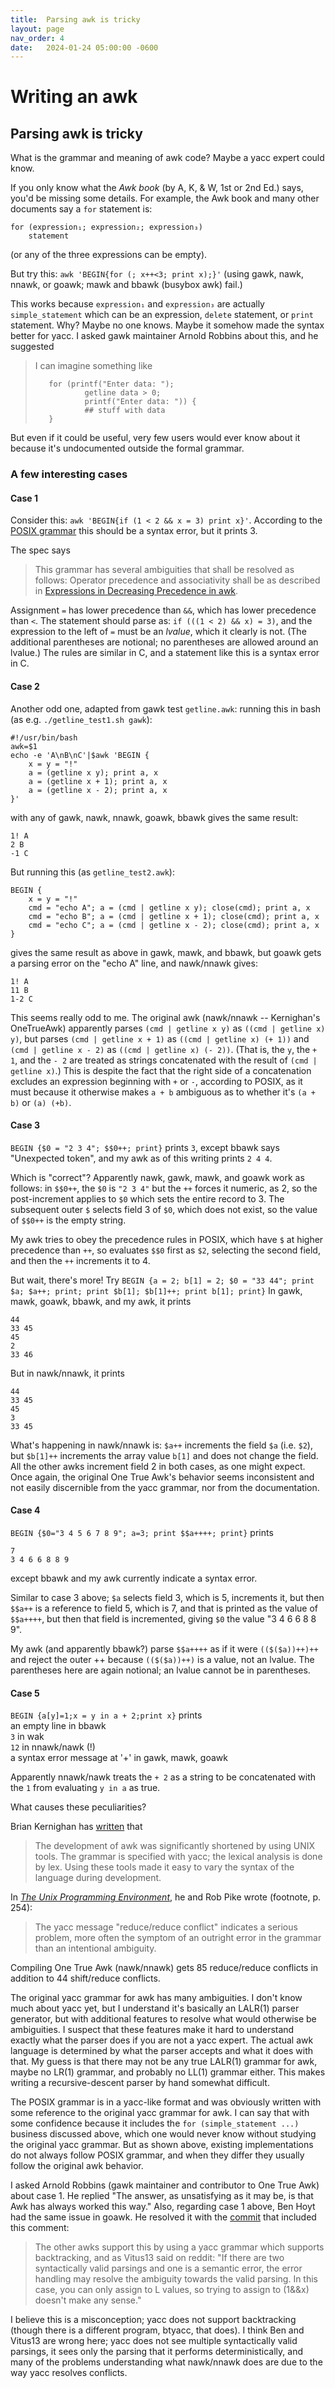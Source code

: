 ```yaml
---
title:  Parsing awk is tricky
layout: page
nav_order: 4
date:   2024-01-24 05:00:00 -0600
---
```


# Writing an awk

## Parsing awk is tricky

[//]: # (Markdown comment? First, a bit of a rant about awk syntax.)

What is the grammar and meaning of awk code?
Maybe a yacc expert could know.

If you only know what the _Awk book_ (by A, K, & W, 1st or 2nd Ed.) says, you'd be missing some details.
For example, the Awk book and many other documents say a `for` statement is:
```
for (expression₁; expression₂; expression₃)
    statement
```
(or any of the three expressions can be empty).

But try this: `awk 'BEGIN{for (; x++<3; print x);}'` (using gawk, nawk, nnawk, or goawk; mawk and bbawk (busybox awk) fail.)

This works because `expression₁` and `expression₃` are actually `simple_statement` which can be an expression, `delete` statement, or `print` statement.
Why?
Maybe no one knows.
Maybe it somehow made the syntax better for yacc.
I asked gawk maintainer Arnold Robbins about this, and he suggested

> I can imagine something like
>
>        for (printf("Enter data: ");
>                getline data > 0;
>                printf("Enter data: ")) {
>                ## stuff with data
>        }

But even if it could be useful, very few users would ever know about it because it's undocumented outside the formal grammar.

### A few interesting cases

#### Case 1
Consider this: `awk 'BEGIN{if (1 < 2 && x = 3) print x}'`.
According to the [POSIX grammar](https://pubs.opengroup.org/onlinepubs/9699919799/utilities/awk.html#tag_20_06_13_16) this should be a syntax error, but it prints 3.

The spec says
> This grammar has several ambiguities that shall be resolved as follows:
> Operator precedence and associativity shall be as described in [Expressions in Decreasing Precedence in awk](https://pubs.opengroup.org/onlinepubs/9699919799/utilities/awk.html#tab41).

Assignment `=` has lower precedence than `&&`, which has lower precedence than `<`.
The statement should parse as: `if (((1 < 2) && x) = 3)`, and the expression to the left of `=` must be an _lvalue_, which it clearly is not.
(The additional parentheses are notional; no parentheses are allowed around an lvalue.)
The rules are similar in C, and a statement like this is a syntax error in C.

#### Case 2

Another odd one, adapted from gawk test `getline.awk`: running this in bash (as e.g. `./getline_test1.sh gawk`):
```
#!/usr/bin/bash
awk=$1
echo -e 'A\nB\nC'|$awk 'BEGIN {
	x = y = "!"
	a = (getline x y); print a, x
	a = (getline x + 1); print a, x
	a = (getline x - 2); print a, x
}'
```
with any of gawk, nawk, nnawk, goawk, bbawk gives the same result:
```
1! A
2 B
-1 C
```

But running this (as `getline_test2.awk`):
```
BEGIN {
	x = y = "!"
	cmd = "echo A"; a = (cmd | getline x y); close(cmd); print a, x
	cmd = "echo B"; a = (cmd | getline x + 1); close(cmd); print a, x
	cmd = "echo C"; a = (cmd | getline x - 2); close(cmd); print a, x
}
```
gives the same result as above in gawk, mawk, and bbawk, but goawk gets a parsing error on the "echo A" line, and nawk/nnawk gives:
```
1! A
11 B
1-2 C
```

This seems really odd to me.
The original awk (nawk/nnawk -- Kernighan's OneTrueAwk) apparently parses `(cmd | getline x y)` as `((cmd | getline x) y)`, but parses `(cmd | getline x + 1)` as `((cmd | getline x) (+ 1))` and `(cmd | getline x - 2)` as `((cmd | getline x) (- 2))`.
(That is, the `y`, the `+ 1`, and the `- 2` are treated as strings concatenated with the result of `(cmd | getline x)`.)
This is despite the fact that the right side of a concatenation excludes an expression beginning with `+` or `-`, according to POSIX, as it must because it otherwise makes `a + b` ambiguous as to whether it's `(a + b)` or `(a) (+b)`.

#### Case 3
`BEGIN {$0 = "2 3 4"; $$0++; print}` prints `3`, except bbawk says "Unexpected token", and my awk as of this writing prints `2 4 4`.

Which is "correct"? Apparently nawk, gawk, mawk, and goawk work as follows: in `$$0++`, the `$0` is `"2 3 4"` but the `++` forces it numeric, as 2, so the post-increment applies to `$0` which sets the entire record to 3. The subsequent outer `$` selects field 3 of `$0`, which does not exist, so the value of `$$0++` is the empty string.

My awk tries to obey the precedence rules in POSIX, which have `$` at higher precedence than `++`, so evaluates `$$0` first as `$2`, selecting the second field, and then the `++` increments it to 4.

But wait, there's more!
Try `BEGIN {a = 2; b[1] = 2; $0 = "33 44"; print $a; $a++; print; print $b[1]; $b[1]++; print b[1]; print}`
In gawk, mawk, goawk, bbawk, and my awk, it prints
```
44
33 45
45
2
33 46
```
But in nawk/nnawk, it prints
```
44
33 45
45
3
33 45
```
What's happening in nawk/nnawk is: `$a++` increments the field `$a` (i.e. `$2`), but `$b[1]++` increments the array value `b[1]` and does not change the field. All the other awks increment field 2 in both cases, as one might expect. Once again, the original One True Awk's behavior seems inconsistent and not easily discernible from the yacc grammar, nor from the documentation.


#### Case 4
`BEGIN {$0="3 4 5 6 7 8 9"; a=3; print $$a++++; print}` prints 
```
7
3 4 6 6 8 8 9
```
except bbawk and my awk currently indicate a syntax error.

Similar to case 3 above; `$a` selects field 3, which is 5, increments it, but then `$$a++` is a reference to field 5, which is 7, and that is printed as the value of `$$a++++`, but then that field is incremented, giving `$0` the value "3 4 6 6 8 8 9".

My awk (and apparently bbawk?) parse `$$a++++` as if it were `(($($a))++)++` and reject the outer ++ because `(($($a))++)` is a value, not an lvalue.
The parentheses here are again notional; an lvalue cannot be in parentheses.


#### Case 5
`BEGIN {a[y]=1;x = y in a + 2;print x}` prints    
an empty line in bbawk    
`3` in wak    
`12` in nnawk/nawk (!)    
a syntax error message at '+' in gawk, mawk, goawk

Apparently nnawk/nawk treats the `+ 2` as a string to be concatenated with the `1` from evaluating `y in a` as true.


What causes these peculiarities?

Brian Kernighan has [written](https://awk.dev/awk.spe.pdf) that
> The development of awk was significantly shortened by using UNIX tools. The grammar is specified with yacc; the lexical analysis is done by lex. Using these tools made it easy to vary the syntax of the language during development. 

In [_The Unix Programming Environment_](https://scis.uohyd.ac.in/~apcs/itw/UNIXProgrammingEnvironment.pdf), he and Rob Pike wrote (footnote, p. 254):
> The yacc message "reduce/reduce conflict" indicates a serious problem, more often the symptom of an outright error in the grammar than an intentional ambiguity.

Compiling One True Awk (nawk/nnawk) gets 85 reduce/reduce conflicts in addition to 44 shift/reduce conflicts.

The original yacc grammar for awk has many ambiguities.
I don't know much about yacc yet, but I understand it's basically an LALR(1) parser generator, but with additional features to resolve what would otherwise be ambiguities.
I suspect that these features make it hard to understand exactly what the parser does if you are not a yacc expert.
The actual awk language is determined by what the parser accepts and what it does with that.
My guess is that there may not be any true LALR(1) grammar for awk, maybe no LR(1) grammar, and probably no LL(1) grammar either.
This makes writing a recursive-descent parser by hand somewhat difficult.

The POSIX grammar is in a yacc-like format and was obviously written with some reference to the original yacc grammar for awk.
I can say that with some confidence because it includes the `for (simple_statement ...)` business discussed above, which one would never know without studying the original yacc grammar.
But as shown above, existing implementations do not always follow POSIX grammar, and when they differ they usually follow the original awk behavior.

I asked Arnold Robbins (gawk maintainer and contributor to One True Awk) about case 1.
He replied "The answer, as unsatisfying as it may be, is that Awk has always worked this way."
Also, regarding case 1 above, Ben Hoyt had the same issue in goawk.
He resolved it with the [commit](https://github.com/benhoyt/goawk/commit/799b2b092c7862506ee3dc0395f35665e072f6d1) that included this comment:
> The other awks support this by using a yacc grammar which supports backtracking, and as Vitus13 said on reddit: "If there are two syntactically valid parsings and one is a semantic error, the error handling may resolve the ambiguity towards the valid parsing. In this case, you can only assign to L values, so trying to assign to (1&&x) doesn't make any sense."

I believe this is a misconception; yacc does not support backtracking (though there is a different program, btyacc, that does).
I think Ben and Vitus13 are wrong here; yacc does not see multiple syntactically valid parsings, it sees only the parsing that it performs deterministically, and many of the problems understanding what nawk/nnawk does are due to the way yacc resolves conflicts.


